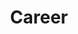 ---
title: "Career"
description: "This is a meta description"
layout: "career"
draft: false

# work_with_us
work_with_us:
  enable: true
  title: "why Work with us"
  subtitle: "Career at Interface"

  info_blocks:
    - title: "High-growth company where people-first"
      content: "The Lorem ipum filling text is used by graphic designers, programmers and printers with the aim of occupying the spaces of a website, an advertising product or an editorial production whose final text is not yet ready."
      button:
        label: "Open Positions"
        link: "#open_positions"

      image_01: "images/career/info_block/1.jpg"
      image_02: "images/career/info_block/2.jpg"

# why_join_us
why_join_us:
  enable: true
  title: "Why join us?"
  subtitle: "Values of Interface"

  life_at:
    - "images/career/life-at/1.jpg"
    - "images/career/life-at/2.jpg"
    - "images/career/life-at/3.jpg"

  benefits:
    - title: "Fast growing company"
      icon: "fa-solid fa-people-group"
      content: "We are at an inflection point to achieve accelerated"

    - title: "Healthy food & snacks"
      icon: "fa-solid fa-utensils"
      content: "Lorem ipsum dolor sit amet, consetetur sadipscing elitr, sed diam nonumy eirmod tempor invidunt"

    - title: "Shared success"
      icon: "fa-brands fa-slideshare"
      content: "We trust each other. As a fully remote team, we foster transparency quality, and meaningful autonomy"

    - title: "Personality"
      icon: "fa-solid fa-user-gear"
      content: "Our fun and quirky team makes Career great. We would never want you to leave your personality at the door."

    - title: "Remote friendly"
      icon: "fa-solid fa-house-laptop"
      content: "The parameter is incorrect.Image size is supported. Each image dimension be between 40 and 2600 pixels."

    - title: "comprehensive health plan"
      icon: "fa-solid fa-heart-circle-plus"
      content: "We work hard but know how to play hard too. We love what we do, and it shows in our results."

# open positions
open_positions:
  enable: true
  title: "Wanna join interface?"
  subtitle: "Open Positions"

# testimonials
testimonials:
  enable: true
  title: "customer’s testimonial"
  subtitle: "What Our Great Customers are Saying"
  image: "images/testimonial-img.png"
---